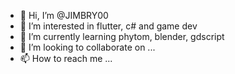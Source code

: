 - 👋 Hi, I’m @JIMBRY00
- 👀 I’m interested in flutter, c# and game dev
- 🌱 I’m currently learning phytom, blender, gdscript
- 💞️ I’m looking to collaborate on ...
- 📫 How to reach me ...
